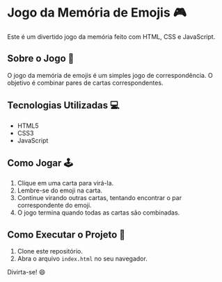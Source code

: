 # Jogo da Memória de Emojis 🎮

Este é um divertido jogo da memória feito com HTML, CSS e JavaScript.

## Sobre o Jogo 📖

O jogo da memória de emojis é um simples jogo de correspondência. O objetivo é combinar pares de cartas correspondentes.

## Tecnologias Utilizadas 💻

- HTML5
- CSS3
- JavaScript

## Como Jogar 🕹️

1. Clique em uma carta para virá-la.
2. Lembre-se do emoji na carta.
3. Continue virando outras cartas, tentando encontrar o par correspondente do emoji.
4. O jogo termina quando todas as cartas são combinadas.

## Como Executar o Projeto 🚀

1. Clone este repositório.
2. Abra o arquivo `index.html` no seu navegador.

Divirta-se! 😄
